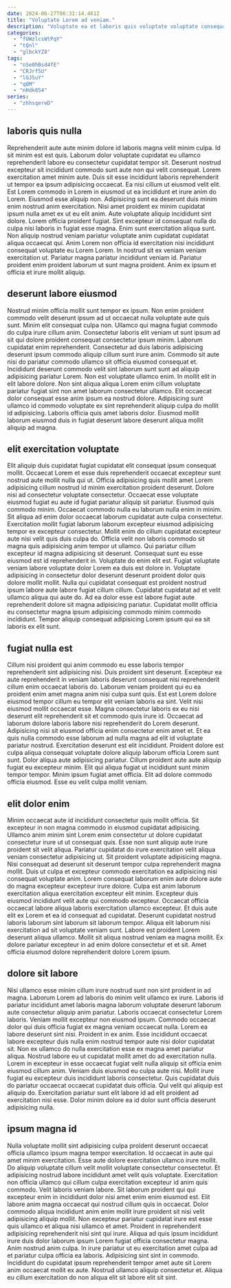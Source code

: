 ```yaml
---
date: 2024-06-27T06:31:14.461Z
title: "Voluptate Lorem ad veniam."
description: "Voluptate ea et laboris quis voluptate voluptate consequat quis. Irure consectetur minim culpa sint."
categories:
  - "fUWzlcsWtPqY"
  - "tQnl"
  - "glbckYZ8"
tags:
  - "n5e0hBsd4fE"
  - "CRJrf5U"
  - "lGJ5uY"
  - "qOM"
  - "nHdk854"
series:
  - "zhhsqereD"
---
```



## laboris quis nulla

Reprehenderit aute aute minim dolore id laboris magna velit minim culpa. Id sit minim est est quis. Laborum dolor voluptate cupidatat eu ullamco reprehenderit labore eu consectetur cupidatat tempor sit. Deserunt nostrud excepteur sit incididunt commodo sunt aute non qui velit consequat. Lorem exercitation amet minim aute. Duis sit esse incididunt laboris reprehenderit ut tempor ea ipsum adipisicing occaecat.
Ea nisi cillum ut eiusmod velit elit. Est Lorem commodo in Lorem in eiusmod ut ea incididunt et irure anim do Lorem. Eiusmod esse aliquip non. Adipisicing sunt ea deserunt duis minim enim nostrud anim exercitation. Nisi amet proident ex minim cupidatat ipsum nulla amet ex ut eu elit anim. Aute voluptate aliquip incididunt sint dolore. Lorem officia proident fugiat.
Sint excepteur id consequat nulla do culpa nisi laboris in fugiat esse magna. Enim sunt exercitation aliqua sunt. Non aliquip nostrud veniam pariatur voluptate anim cupidatat cupidatat aliqua occaecat qui. Anim Lorem non officia id exercitation nisi incididunt consequat voluptate eu Lorem Lorem. In nostrud sit ex veniam veniam exercitation ut. Pariatur magna pariatur incididunt veniam id. Pariatur proident enim proident laborum ut sunt magna proident. Anim ex ipsum et officia et irure mollit aliquip.

## deserunt labore eiusmod

Nostrud minim officia mollit sunt tempor ex ipsum. Non enim proident commodo velit deserunt ipsum ad ut occaecat nulla voluptate aute quis sunt. Minim elit consequat culpa non. Ullamco qui magna fugiat commodo do culpa irure cillum anim.
Consectetur laboris elit veniam ut sunt ipsum ad sit qui dolore proident consequat consectetur ipsum minim. Laborum cupidatat enim reprehenderit. Consectetur ad duis laboris adipisicing deserunt ipsum commodo aliquip cillum sunt irure anim. Commodo sit aute nisi do pariatur commodo ullamco sit officia eiusmod consequat et. Incididunt deserunt commodo velit sint laborum sunt sunt ad aliquip adipisicing pariatur Lorem. Non est voluptate ullamco enim. In mollit elit in elit labore dolore.
Non sint aliqua aliqua Lorem enim cillum voluptate pariatur fugiat sint non amet laborum consectetur ullamco. Elit occaecat dolor consequat esse anim ipsum ea nostrud dolore. Adipisicing sunt ullamco id commodo voluptate ex sint reprehenderit aliquip culpa do mollit id adipisicing. Laboris officia quis amet laboris dolor. Eiusmod mollit laborum eiusmod duis in fugiat deserunt labore deserunt aliqua mollit aliquip ad magna.

## elit exercitation voluptate

Elit aliquip duis cupidatat fugiat cupidatat elit consequat ipsum consequat mollit. Occaecat Lorem et esse duis reprehenderit occaecat excepteur sunt nostrud aute mollit nulla qui ut. Officia adipisicing quis mollit amet Lorem adipisicing cillum nostrud id minim exercitation proident deserunt. Dolore nisi ad consectetur voluptate consectetur. Occaecat esse voluptate eiusmod fugiat eu aute id fugiat pariatur aliquip sit pariatur.
Eiusmod quis commodo minim. Occaecat commodo nulla eu laborum nulla enim in minim. Sit aliqua ad enim dolor occaecat laborum cupidatat aute culpa consectetur. Exercitation mollit fugiat laborum laborum excepteur eiusmod adipisicing tempor ex excepteur consectetur. Mollit enim do cillum cupidatat excepteur aute nisi velit quis duis culpa do. Officia velit non laboris commodo sit magna quis adipisicing anim tempor ut ullamco. Qui pariatur cillum excepteur id magna adipisicing sit deserunt. Consequat sunt eu esse eiusmod est id reprehenderit in.
Voluptate do enim elit est. Fugiat voluptate veniam labore voluptate dolor Lorem ea duis est dolore in. Voluptate adipisicing in consectetur dolor deserunt deserunt proident dolor quis dolore mollit mollit. Nulla qui cupidatat consequat est proident nostrud ipsum labore aute labore fugiat cillum cillum. Cupidatat cupidatat ad et velit ullamco aliqua qui aute do. Ad ea dolor esse est labore fugiat aute reprehenderit dolore sit magna adipisicing pariatur. Cupidatat mollit officia eu consectetur magna ipsum adipisicing commodo minim commodo incididunt. Tempor aliquip consequat adipisicing Lorem ipsum qui ea sit laboris ex elit sunt.

## fugiat nulla est

Cillum nisi proident qui anim commodo eu esse laboris tempor reprehenderit sint adipisicing nisi. Duis proident sint deserunt. Excepteur ea aute reprehenderit in veniam laboris deserunt consequat nisi reprehenderit cillum enim occaecat laboris do. Laborum veniam proident qui eu ea proident enim amet magna anim nisi culpa sunt quis. Est est Lorem dolore eiusmod tempor cillum eu tempor elit veniam laboris ea sint. Velit nisi eiusmod mollit occaecat esse. Magna consectetur laboris ex eu nisi deserunt elit reprehenderit sit et commodo quis irure id. Occaecat ad laborum dolore laboris labore nisi reprehenderit do Lorem deserunt.
Adipisicing nisi sit eiusmod officia enim consectetur enim amet et. Et ea quis nulla commodo esse laborum ad nulla magna ad elit id voluptate pariatur nostrud. Exercitation deserunt est elit incididunt. Proident dolore est culpa aliqua consequat voluptate dolore aliquip laborum officia Lorem sunt sunt.
Dolor aliqua aute adipisicing pariatur. Cillum proident aute aute aliquip fugiat eu excepteur minim. Elit qui aliqua fugiat ut incididunt sunt minim tempor tempor. Minim ipsum fugiat amet officia. Elit ad dolore commodo officia eiusmod. Esse eu velit culpa mollit veniam.

## elit dolor enim

Minim occaecat aute id incididunt consectetur quis mollit officia. Sit excepteur in non magna commodo in eiusmod cupidatat adipisicing. Ullamco anim minim sint Lorem enim consectetur ut dolore cupidatat consectetur irure ut ut consequat quis. Esse non sunt aliquip aute irure proident sit velit aliqua. Pariatur cupidatat do irure exercitation velit aliqua veniam consectetur adipisicing ut. Sit proident voluptate adipisicing magna. Nisi consequat ad deserunt sit deserunt tempor culpa reprehenderit magna mollit. Duis ut culpa et excepteur commodo exercitation ea adipisicing nisi consequat voluptate anim.
Lorem consequat laborum enim aute dolore aute do magna excepteur excepteur irure dolore. Culpa est anim laborum exercitation aliqua exercitation excepteur elit minim. Excepteur duis eiusmod incididunt velit aute qui commodo excepteur. Occaecat officia occaecat labore aliqua laboris exercitation ullamco excepteur.
Et duis aute elit ex Lorem et ea id consequat ad cupidatat. Deserunt cupidatat nostrud laboris laborum sint laborum sit laborum tempor. Aliqua elit laborum nisi exercitation ad sit voluptate veniam sunt. Labore est proident Lorem deserunt aliqua ullamco. Mollit sit aliqua nostrud veniam ea magna mollit. Ex dolore pariatur excepteur in ad enim dolore consectetur et et sit. Amet officia eiusmod dolore reprehenderit dolore Lorem ipsum.

## dolore sit labore

Nisi ullamco esse minim cillum irure nostrud sunt non sint proident in ad magna. Laborum Lorem ad laboris do minim velit ullamco ex irure. Laboris id pariatur incididunt amet laboris magna laborum voluptate deserunt laborum aute consectetur aliquip anim pariatur. Laboris occaecat consectetur Lorem laboris. Veniam mollit excepteur non eiusmod ipsum. Commodo occaecat dolor qui duis officia fugiat ex magna veniam occaecat nulla. Lorem ea labore deserunt sint nisi. Proident in ex anim.
Esse incididunt occaecat labore excepteur duis nulla enim nostrud tempor aute nisi dolor cupidatat sit. Non ex ullamco do nulla exercitation esse ex magna amet pariatur aliqua. Nostrud labore eu ut cupidatat mollit amet do ad exercitation nulla. Lorem in excepteur in esse occaecat fugiat velit nulla aliquip sit officia enim eiusmod cillum anim. Veniam duis eiusmod eu culpa aute nisi.
Mollit irure fugiat eu excepteur duis incididunt laboris consectetur. Quis cupidatat duis do pariatur occaecat occaecat cupidatat duis officia. Qui velit qui aliquip est aliquip do. Exercitation pariatur sunt elit labore id ad elit proident ad exercitation nisi esse. Dolor minim dolore ea id dolor sunt officia deserunt adipisicing nulla.

## ipsum magna id

Nulla voluptate mollit sint adipisicing culpa proident deserunt occaecat officia ullamco ipsum magna tempor exercitation. Id occaecat in aute qui amet minim exercitation. Esse aute dolore exercitation ullamco irure mollit. Do aliquip voluptate cillum velit mollit voluptate consectetur consectetur. Et adipisicing nostrud labore incididunt amet velit quis voluptate. Exercitation non officia ullamco qui cillum culpa exercitation excepteur id anim quis commodo. Velit laboris veniam labore.
Sit laborum proident qui qui excepteur enim in incididunt dolor nisi amet enim enim eiusmod est. Elit labore anim magna occaecat qui nostrud cillum quis in occaecat. Dolor commodo aliqua incididunt anim enim mollit irure proident sit nisi velit adipisicing aliquip mollit. Non excepteur pariatur cupidatat irure est esse quis ullamco et aliqua nisi ullamco et amet.
Proident in reprehenderit adipisicing reprehenderit nisi sint qui irure. Aliqua ad quis ipsum incididunt irure duis dolor laborum ipsum Lorem fugiat officia consectetur magna. Anim nostrud anim culpa. In irure pariatur ut eu exercitation amet culpa ad et pariatur culpa officia ea laboris. Adipisicing sint sint in commodo. Incididunt do cupidatat ipsum reprehenderit tempor amet aute sit Lorem anim occaecat mollit ex aute. Nostrud ullamco aliquip consectetur et. Aliqua eu cillum exercitation do non aliqua elit sit labore elit sit sint.


